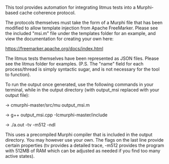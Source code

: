 This tool provides automation for integrating litmus tests into a Murphi-based cache coherence protocol.

The protocols themselves must take the form of a Murphi file that has been modified to allow template injection from Apache FreeMarker. Please see the included
"msi.m" file under the templates folder for an example, and view the documentation for creating your own here:

https://freemarker.apache.org/docs/index.html

The litmus tests themselves have been represented as JSON files. Please see the litmus folder for examples. (P.S. The "name" field for each process/thread
is simply syntactic sugar, and is not necessary for the tool to function).

To run the output once generated, use the following commands in your terminal, while in the output directory (with output_msi replaced with your output file):

-> cmurphi-master/src/mu output_msi.m         

-> g++ output_msi.cpp -Icmurphi-master/include

-> ./a.out -tv -m512 -ndl

This uses a precompiled Murphi compiler that is included in the output directory. You may however use your own. The flags on the last line provide certain
properties (tv provides a detailed trace, -m512 provides the program with 512MB of RAM which can be adjusted as needed if you find too many active states).
